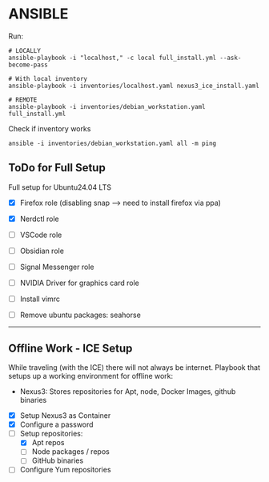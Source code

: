 # ANSIBLE

Run:
```SHELL
# LOCALLY
ansible-playbook -i "localhost," -c local full_install.yml --ask-become-pass

# With local inventory
ansible-playbook -i inventories/localhost.yaml nexus3_ice_install.yaml

# REMOTE
ansible-playbook -i inventories/debian_workstation.yaml full_install.yml
```

Check if inventory works
```SHELL
ansible -i inventories/debian_workstation.yaml all -m ping
```

## ToDo for Full Setup
Full setup for Ubuntu24.04 LTS

- [X] Firefox role (disabling snap --> need to install firefox via ppa)
- [X] Nerdctl role
- [ ] VSCode role
- [ ] Obsidian role
- [ ] Signal Messenger role
- [ ] NVIDIA Driver for graphics card role

- [ ] Install vimrc
- [ ] Remove ubuntu packages: seahorse

---

## Offline Work - ICE Setup
While traveling (with the ICE) there will not always be internet.
Playbook that setups up a working environment for offline work:
- Nexus3: Stores repositories for Apt, node, Docker Images, github binaries

- [X] Setup Nexus3 as Container
- [X] Configure a password
- [ ] Setup repositories:
    - [X] Apt repos
    - [ ] Node packages / repos
    - [ ] GitHub binaries
- [ ] Configure Yum repositories
